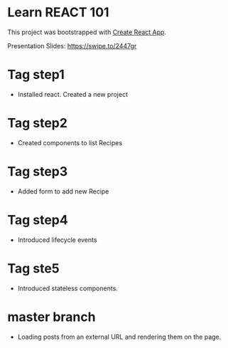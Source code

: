 # Learn REACT 101

This project was bootstrapped with [Create React App](https://github.com/facebookincubator/create-react-app).

Presentation Slides: https://swipe.to/2447gr

# Tag step1
- Installed react. Created a new project

# Tag step2
- Created components to list Recipes

# Tag step3
- Added form to add new Recipe

# Tag step4 
- Introduced lifecycle events

# Tag ste5
- Introduced stateless components.

# master branch 
- Loading posts from an external URL and rendering them on the page.